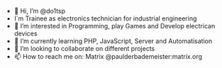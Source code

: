 - 👋 Hi, I’m @do1tsp
- I´m Trainee as electronics technician for industrial engineering
- 👀 I’m interested in Programming, play Games and Develop electrican devices
- 🌱 I’m currently learning PHP, JavaScript, Server and Automatisation
- 💞️ I’m looking to collaborate on different projects 
- 📫 How to reach me on: 
Matrix @paulderbademeister:matrix.org
